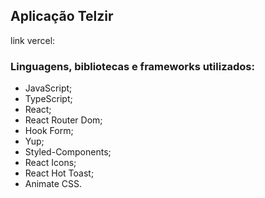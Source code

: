 ## Aplicação Telzir
link vercel: 

### Linguagens, bibliotecas e frameworks utilizados:
- JavaScript;
- TypeScript;
- React;
- React Router Dom;
- Hook Form;
- Yup;
- Styled-Components;
- React Icons;
- React Hot Toast;
- Animate CSS.





